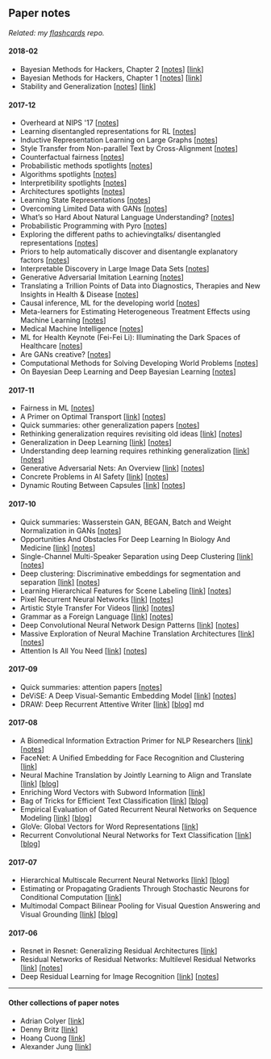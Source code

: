 ## Paper notes
_Related: my [flashcards](https://github.com/JasonBenn/flashcards) repo._

#### 2018-02

* Bayesian Methods for Hackers, Chapter 2 [[notes](papers/bayesian-methods-2.md)] [[link](http://nbviewer.jupyter.org/github/CamDavidsonPilon/Probabilistic-Programming-and-Bayesian-Methods-for-Hackers/blob/master/Chapter2_MorePyMC/Ch2_MorePyMC_PyMC3.ipynb)]
* Bayesian Methods for Hackers, Chapter 1 [[notes](papers/bayesian-methods-1.md)] [[link](http://nbviewer.jupyter.org/github/CamDavidsonPilon/Probabilistic-Programming-and-Bayesian-Methods-for-Hackers/blob/master/Chapter1_Introduction/Ch1_Introduction_PyMC3.ipynb)]
* Stability and Generalization [[notes](papers/stability-and-generalization.md)] [[link](http://www.jmlr.org/papers/volume2/bousquet02a/bousquet02a.pdf)]

#### 2017-12

* Overheard at NIPS '17 [[notes](talks/overheard-at-nips.md)]
* Learning disentangled representations for RL [[notes](papers/learning-disentangled-representations-for-rl.md)]
* Inductive Representation Learning on Large Graphs [[notes](papers/inductive-representation-learning-on-large-graphs.md)]
* Style Transfer from Non-parallel Text by Cross-Alignment [[notes](papers/style-transfer-from-non-parallel-text-by-cross-alignment.md)]
* Counterfactual fairness [[notes](papers/counterfactual-fairness.md)]
* Probabilistic methods spotlights [[notes](talks/nips-17-spotlights-algorithms.md)]
* Algorithms spotlights [[notes](talks/nips-17-spotlights-algorithms.md)]
* Interpretibility spotlights [[notes](talks/nips-17-spotlights-interpretibility.md)]
* Architectures spotlights [[notes](talks/nips-17-spotlights-architectures.md)]
* Learning State Representations [[notes](talks/learning-state-representations.md)]
* Overcoming Limited Data with GANs [[notes](talks/overcoming-limited-data-with-gans.md)]
* What’s so Hard About Natural Language Understanding? [[notes](talks/whats-so-hard-about-natural-language-understanding.md)]
* Probabilistic Programming with Pyro [[notes](talks/probabilistic-programming-with-pyro.md)]
* Exploring the different paths to achievingtalks/ disentangled representations
[[notes](papers/exploring-the-different-paths-to-achieving-disentangled-representations.md)]
* Priors to help automatically discover and disentangle explanatory factors [[notes](talks/priors-to-help-automatically-discover-and-disentangle-explanatory-factors.md)]
* Interpretable Discovery in Large Image Data Sets [[notes](papers/interpretable-discovery-in-large-image-data-sets.md)]
* Generative Adversarial Imitation Learning [[notes](talks/generative-adversarial-imitation-learning.md)]
* Translating a Trillion Points of Data into Diagnostics, Therapies and New Insights in Health & Disease [[notes](talks/translating-a-trillion-points-of-data.md)]
* Causal inference, ML for the developing world [[notes](talks/panels-causal-inference-ml4dw.md)]
* Meta-learners for Estimating Heterogeneous Treatment Effects using Machine Learning [[notes](papers/meta-learners-for-estimating-heterogeneous-treatment-effects-using-machine-learning.md)]
* Medical Machine Intelligence [[notes](talks/medical-machine-intelligence.md)]
* ML for Health Keynote (Fei-Fei Li): Illuminating the Dark Spaces of Healthcare [[notes](talks/illuminating-the-dark-spaces-of-healthcare.md)]
* Are GANs creative? [[notes](talks/are-gans-creative.md)]
* Computational Methods for Solving Developing World Problems [[notes](talks/computational-methods-for-solving-developing-world-problems.md)]
* On Bayesian Deep Learning and Deep Bayesian Learning [[notes](talks/on-bayesian-deep-learning-deep-bayesian-learning.md)]

#### 2017-11

* Fairness in ML [[notes](talks/fairness-in-ml.md)]
* A Primer on Optimal Transport [[link](https://optimaltransport.github.io/)] [[notes](talks/primer-optimal-transport.md)]
* Quick summaries: other generalization papers [[notes](papers/generalization-summaries.md)]
* Rethinking generalization requires revisiting old ideas [[link](https://arxiv.org/pdf/1710.09553.pdf)] [[notes](papers/rethinking-generalization.md)]
* Generalization in Deep Learning [[link](https://arxiv.org/abs/1710.05468)] [[notes](papers/generalization-in-deep-learning.md)]
* Understanding deep learning requires rethinking generalization [[link](https://arxiv.org/abs/1611.03530)] [[notes](papers/rethinking-generalixation.md)]
* Generative Adversarial Nets: An Overview [[link](https://arxiv.org/abs/1710.07035)] [[notes](papers/gans-an-overview.md)]
* Concrete Problems in AI Safety [[link](http://arxiv.org/abs/1606.06565)] [[notes](papers/concrete-problems-in-ai-safety.md)]
* Dynamic Routing Between Capsules [[link](https://research.google.com/pubs/pub46351.html)] [[notes](papers/dynamic-routing-between-capsules.md)]

#### 2017-10

* Quick summaries: Wasserstein GAN, BEGAN, Batch and Weight Normalization in GANs [[notes](papers/wgan-bgan-weight-norm-gans.md)]
* Opportunities And Obstacles For Deep Learning In Biology And Medicine [[link](https://www.biorxiv.org/content/early/2017/05/28/142760)] [[notes](papers/opportunities-and-obstacles-for-deep-learning-in-biology-and-medicine.md)]
* Single-Channel Multi-Speaker Separation using Deep Clustering [[link]](http://arxiv.org/abs/1607.02173) [[notes](papers/single-channel-multi-speaker-separation-using-deep-clustering.md)]
* Deep clustering: Discriminative embeddings for segmentation and separation [[link]](http://arxiv.org/abs/1508.04306) [[notes](papers/deep-clustering-discriminative-embeddings-for-segmentation-and-separation.md)]
* Learning Hierarchical Features for Scene Labeling [[link](http://yann.lecun.com/exdb/publis/pdf/farabet-pami-13.pdf)] [[notes](papers/learning-hierarchical-features-for-scene-labeling.md)]
* Pixel Recurrent Neural Networks [[link](http://arxiv.org/abs/1601.06759)] [[notes](papers/pixel-rnns.md)]
* Artistic Style Transfer For Videos [[link](http://arxiv.org/abs/1412.7449)] [[notes](papers/artistic-style-transfer-for-videos.md)]
* Grammar as a Foreign Language [[link](http://arxiv.org/abs/1412.7449)] [[notes](papers/grammar-as-a-foreign-language.md)]
* Deep Convolutional Neural Network Design Patterns [[link](http://arxiv.org/abs/1611.00847)] [[notes](papers/deep-conv-net-design-patterns.md)]
* Massive Exploration of Neural Machine Translation Architectures [[link](http://arxiv.org/abs/1703.03906)] [[notes](papers/massive-exploration-of-nmt-architectures.md)]
* Attention Is All You Need [[link](https://arxiv.org/abs/1706.03762)] [[notes](papers/attention-is-all-you-need.md)]

#### 2017-09

* Quick summaries: attention papers [[notes](papers/summaries-attention.md)]
* DeViSE: A Deep Visual-Semantic Embedding Model [[link](https://static.googleusercontent.com/media/research.google.com/en//pubs/archive/41869.pdf)] [[notes](papers/devise.md)]
* DRAW: Deep Recurrent Attentive Writer [[link](https://arxiv.org/abs/1502.04623)] [[blog](https://medium.com/paper-club/draw-generating-small-images-by-adding-attention-to-variational-autoencoders-430ba241972b)]
md
#### 2017-08

* A Biomedical Information Extraction Primer for NLP Researchers [[link](https://arxiv.org/abs/1705.05437)] [[notes](papers/biomedical-info-extraction-primer.md)]
* FaceNet: A Unified Embedding for Face Recognition and Clustering [[link](https://arxiv.org/abs/1503.03832)]
* Neural Machine Translation by Jointly Learning to Align and Translate [[link](https://www.google.com/url?sa=t&rct=j&q=&esrc=s&source=web&cd=1&cad=rja&uact=8&ved=0ahUKEwi5w_-uvc3WAhVS3WMKHcMIA2oQFggrMAA&url=https%3A%2F%2Farxiv.org%2Fabs%2F1409.0473&usg=AOvVaw18karG5qoaCtgEx3nhhnT7)] [[blog](https://medium.com/paper-club/remarques-sur-la-traduction-de-la-machine-neurale-en-apprenant-ensemble-%C3%A0-aligner-et-%C3%A0-traduire-cd23004cf207)]
* Enriching Word Vectors with Subword Information [[link](https://arxiv.org/pdf/1607.04606.pdf)]
* Bag of Tricks for Efficient Text Classification [[link](https://arxiv.org/abs/1607.01759)] [[blog](https://medium.com/paper-club/fasttext-bc181f50a452)]
* Empirical Evaluation of Gated Recurrent Neural Networks on Sequence Modeling [[link](https://arxiv.org/abs/1412.3555)] [[blog](https://medium.com/paper-club/grus-vs-lstms-e9d8e2484848)]
* GloVe: Global Vectors for Word Representations [[link](https://nlp.stanford.edu/pubs/glove.pdf)]
* Recurrent Convolutional Neural Networks for Text Classification [[link](https://scholar.google.com/scholar?q=Recurrent+Convolutional+Neural+Networks+for+Text+Classification&btnG=&hl=en&as_sdt=0%2C5)] [[blog](https://medium.com/paper-club/cnns-for-text-classification-b45bde0bb254)]

#### 2017-07

* Hierarchical Multiscale Recurrent Neural Networks [[link](https://arxiv.org/abs/1609.01704v7)] [[blog](https://medium.com/paper-club/hierarchical-multiscale-recurrent-neural-networks-9e614e4fb04)]
* Estimating or Propagating Gradients Through Stochastic Neurons for Conditional Computation [[link](https://arxiv.org/abs/1308.3432)]
* Multimodal Compact Bilinear Pooling for Visual Question Answering and Visual Grounding [[link](https://arxiv.org/abs/1606.01847)] [[blog](https://medium.com/paper-club/multimodal-compact-bilinear-pooling-for-visual-question-answering-and-visual-grounding-6f71bc7d0566)]

#### 2017-06

* Resnet in Resnet: Generalizing Residual Architectures [[link](https://arxiv.org/abs/1603.08029)]
* Residual Networks of Residual Networks: Multilevel Residual Networks [[link](https://arxiv.org/abs/1608.02908v2)] [[notes](papers/residual-networks-of-residual-networks.md)]
* Deep Residual Learning for Image Recognition [[link](https://arxiv.org/pdf/1512.03385.pdf)] [[notes](papers/deep-residual-learning-for-image-recognition.md)]

---

#### Other collections of paper notes

* Adrian Colyer [[link](https://blog.acolyer.org/tag/deep-learning)]
* Denny Britz [[link](https://github.com/dennybritz/deeplearning-papernotes)]
* Hoang Cuong [[link](https://github.com/hoangcuong2011/Good-Papers)]
* Alexander Jung [[link](https://github.com/aleju/papers)]
